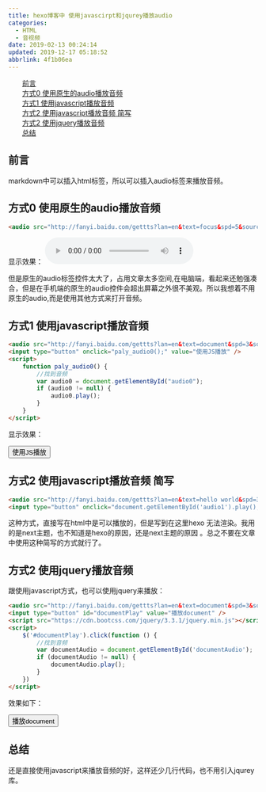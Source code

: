 ```yaml
---
title: hexo博客中 使用javascirpt和jqurey播放audio
categories: 
  - HTML
  - 音视频
date: 2019-02-13 00:24:14
updated: 2019-12-17 05:18:52
abbrlink: 4f1b06ea
---
```

<div id='my_toc'><a href="/blog/4f1b06ea/#前言" class="header_2">前言</a>&nbsp;<br><a href="/blog/4f1b06ea/#方式0-使用原生的audio播放音频" class="header_2">方式0 使用原生的audio播放音频</a>&nbsp;<br><a href="/blog/4f1b06ea/#方式1-使用javascript播放音频" class="header_2">方式1 使用javascript播放音频</a>&nbsp;<br><a href="/blog/4f1b06ea/#方式2-使用javascript播放音频-简写" class="header_2">方式2 使用javascript播放音频 简写</a>&nbsp;<br><a href="/blog/4f1b06ea/#方式2-使用jquery播放音频" class="header_2">方式2 使用jquery播放音频</a>&nbsp;<br><a href="/blog/4f1b06ea/#总结" class="header_2">总结</a>&nbsp;<br></div>
<style>.header_1{margin-left: 1em;}.header_2{margin-left: 2em;}.header_3{margin-left: 3em;}.header_4{margin-left: 4em;}.header_5{margin-left: 5em;}.header_6{margin-left: 6em;}</style>
<!--more-->
<script>if (navigator.platform.search('arm')==-1){document.getElementById('my_toc').style.display = 'none';}var e,p = document.getElementsByTagName('p');while (p.length>0) {e = p[0];e.parentElement.removeChild(e);}</script>

<!--end-->
## 前言 ##
markdown中可以插入html标签，所以可以插入audio标签来播放音频。
## 方式0 使用原生的audio播放音频 ##
```html
<audio src="http://fanyi.baidu.com/gettts?lan=en&text=focus&spd=5&source=web" controls="controls"></audio>
```
显示效果：
<audio src="http://fanyi.baidu.com/gettts?lan=en&text=focus&spd=5&source=web" controls="controls"></audio>

但是原生的audio标签控件太大了，占用文章太多空间,在电脑端，看起来还勉强凑合，但是在手机端的原生的audio控件会超出屏幕之外很不美观。所以我想着不用原生的audio,而是使用其他方式来打开音频。
## 方式1 使用javascript播放音频 ##
```html
<audio src="http://fanyi.baidu.com/gettts?lan=en&text=document&spd=3&source=web" id="audio0"></audio>
<input type="button" onclick="paly_audio0();" value="使用JS播放" />
<script>
    function paly_audio0() {
        //找到音频
        var audio0 = document.getElementById("audio0");
        if (audio0 != null) {
            audio0.play();
        }
    }
</script>
```
显示效果：

<audio src="http://fanyi.baidu.com/gettts?lan=en&text=document&spd=3&source=web" id="audio0"></audio>
<input type="button" onclick="paly_audio0();" value="使用JS播放" />
<script>
    function paly_audio0() {
        //找到音频
        var audio0 = document.getElementById("audio0");
        if (audio0 != null) {
            audio0.play();
        }
    }
</script>

## 方式2 使用javascript播放音频 简写 ##
```html
<audio src="http://fanyi.baidu.com/gettts?lan=en&text=hello world&spd=3&source=web"  id="audio1"></audio>
<input type="button" onclick="document.getElementById('audio1').play();" value="播放"/>
```
这种方式，直接写在html中是可以播放的，但是写到在这里hexo 无法渲染。我用的是next主题，也不知道是hexo的原因，还是next主题的原因 。总之不要在文章中使用这种简写的方式就行了。

## 方式2 使用jquery播放音频 ##
跟使用javascript方式，也可以使用jquery来播放：
```html
<audio src="http://fanyi.baidu.com/gettts?lan=en&text=document&spd=3&source=web" id="documentAudio"></audio>
<input type="button" id="documentPlay" value="播放document" />
<script src="https://cdn.bootcss.com/jquery/3.3.1/jquery.min.js"></script>
<script>
    $('#documentPlay').click(function () {
        //找到音频
        var documentAudio = document.getElementById('documentAudio');
        if (documentAudio != null) {
            documentAudio.play();
        }
    })
</script>
```
效果如下：

<audio src="http://fanyi.baidu.com/gettts?lan=en&text=document&spd=3&source=web" id="documentAudio"></audio>
<input type="button" id="documentPlay" value="播放document" />
<script src="https://cdn.bootcss.com/jquery/3.3.1/jquery.min.js"></script>
<script>
    $('#documentPlay').click(function () {
        //找到音频
        var documentAudio = document.getElementById('documentAudio');
        if (documentAudio != null) {
            documentAudio.play();
        }
    })
</script>

## 总结 ##
还是直接使用javascript来播放音频的好，这样还少几行代码，也不用引入jqurey库。
